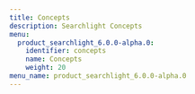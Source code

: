 ```yaml
---
title: Concepts
description: Searchlight Concepts
menu:
  product_searchlight_6.0.0-alpha.0:
    identifier: concepts
    name: Concepts
    weight: 20
menu_name: product_searchlight_6.0.0-alpha.0
---
```

